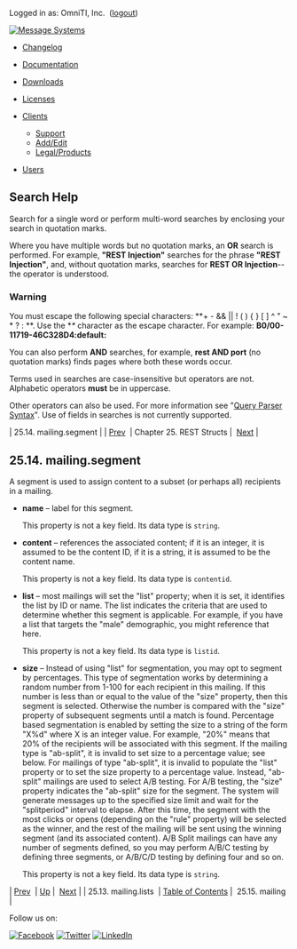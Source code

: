 Logged in as: OmniTI, Inc.  ([logout](https://support.messagesystems.com/logout.php))

[![Message Systems](https://support.messagesystems.com/images/ms-white205.png)](https://support.messagesystems.com/start.php) 

*   [Changelog](https://support.messagesystems.com/start.php?show=changelog)
*   [Documentation](https://support.messagesystems.com/docs/)
*   [Downloads](https://support.messagesystems.com/start.php)

*   [Licenses](https://support.messagesystems.com/license_summary.php)
*   <a href="">Clients</a>
    *   [Support](https://support.messagesystems.com/cs.php)
    *   [Add/Edit](https://support.messagesystems.com/edit_client.php)
    *   [Legal/Products](https://support.messagesystems.com/edit_products.php)
*   [Users](https://support.messagesystems.com/edit_customer.php)

## Search Help

Search for a single word or perform multi-word searches by enclosing your search in quotation marks.

Where you have multiple words but no quotation marks, an **OR** search is performed. For example, **"REST Injection"** searches for the phrase **"REST Injection"**, and, without quotation marks, searches for **REST OR Injection**--the operator is understood.

### Warning

You must escape the following special characters: **+ - && || ! ( ) { } [ ] ^ " ~ * ? : \**. Use the **\** character as the escape character. For example: **B0/00-11719-46C328D4\:default\:**

You can also perform **AND** searches, for example, **rest AND port** (no quotation marks) finds pages where both these words occur.

Terms used in searches are case-insensitive but operators are not. Alphabetic operators **must** be in uppercase.

Other operators can also be used. For more information see "[Query Parser Syntax](https://lucene.apache.org/core/old_versioned_docs/versions/3_0_0/queryparsersyntax.html)". Use of fields in searches is not currently supported.

| 25.14. mailing.segment |
| [Prev](rest.autogen.struct.mailing.lists.php)  | Chapter 25. REST Structs |  [Next](rest.autogen.struct.mailing.php) |

## 25.14. mailing.segment

A segment is used to assign content to a subset (or perhaps all) recipients in a mailing.

*   **name** – label for this segment.

    This property is not a key field. Its data type is `string`.

*   **content** – references the associated content; if it is an integer, it is assumed to be the content ID, if it is a string, it is assumed to be the content name.

    This property is not a key field. Its data type is `contentid`.

*   **list** – most mailings will set the "list" property; when it is set, it identifies the list by ID or name. The list indicates the criteria that are used to determine whether this segment is applicable. For example, if you have a list that targets the "male" demographic, you might reference that here.

    This property is not a key field. Its data type is `listid`.

*   **size** – Instead of using "list" for segmentation, you may opt to segment by percentages. This type of segmentation works by determining a random number from 1-100 for each recipient in this mailing. If this number is less than or equal to the value of the "size" property, then this segment is selected. Otherwise the number is compared with the "size" property of subsequent segments until a match is found. Percentage based segmentation is enabled by setting the size to a string of the form "X%d" where X is an integer value. For example, "20%" means that 20% of the recipients will be associated with this segment. If the mailing type is "ab-split", it is invalid to set size to a percentage value; see below. For mailings of type "ab-split", it is invalid to populate the "list" property or to set the size property to a percentage value. Instead, "ab-split" mailings are used to select A/B testing. For A/B testing, the "size" property indicates the "ab-split" size for the segment. The system will generate messages up to the specified size limit and wait for the "splitperiod" interval to elapse. After this time, the segment with the most clicks or opens (depending on the "rule" property) will be selected as the winner, and the rest of the mailing will be sent using the winning segment (and its associated content). A/B Split mailings can have any number of segments defined, so you may perform A/B/C testing by defining three segments, or A/B/C/D testing by defining four and so on.

    This property is not a key field. Its data type is `string`.

| [Prev](rest.autogen.struct.mailing.lists.php)  | [Up](rest.autogen.structs.php) |  [Next](rest.autogen.struct.mailing.php) |
| 25.13. mailing.lists  | [Table of Contents](index.php) |  25.15. mailing |

Follow us on:

[![Facebook](https://support.messagesystems.com/images/icon-facebook.png)](http://www.facebook.com/messagesystems) [![Twitter](https://support.messagesystems.com/images/icon-twitter.png)](http://twitter.com/#!/MessageSystems) [![LinkedIn](https://support.messagesystems.com/images/icon-linkedin.png)](http://www.linkedin.com/company/message-systems)